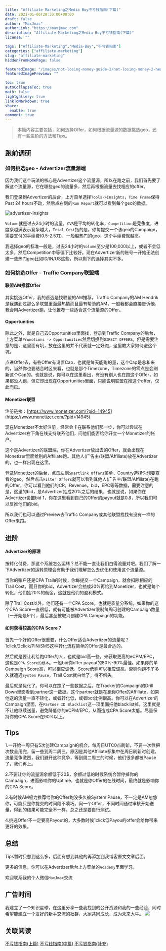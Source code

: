```yaml
---
title: "Affiliate Marketing之Media Buy不亏钱指南(下篇)"
date: 2021-01-06T20:30:00+08:00
draft: false
author: "MaxJmac"
authorLink: "https://maxjmac.com"
description: "Affiliate Marketing之Media Buy不亏钱指南(下篇)"
license: ""

tags: ["Affiliate-Marketing","Media-Buy","不亏钱指南"]
categories: ["affiliate-marketing"]
slug: "affiliate-marketing"
hiddenFromHomePage: false

featuredImage: "/images/not-losing-money-guide-2/not-losing-money-2-head.jpeg"
featuredImagePreview: ""

toc: true
autoCollapseToc: true
math: false
lightgallery: true
linkToMarkdown: true
share:
  enable: true
comment: true
---
```


> 本篇内容主要包括，如何选择Offer，如何根据流量源的数据挑选geo，还有一些进阶的方法和Tips。

## 跑前调研

### 如何挑选geo - Advertizer流量源端

因为我们这个玩法的核心是Advertizer这个流量源，所以在跑之前，我们首先要了解这个流量源，它在哪些geo的流量多，然后再根据流量去找相应的offer。

我们登录到Advertizer的后台，上方菜单选择`Tools->Insights`，`Time Frame`保持Past 24 hours不动，然后点右侧的`Run Report`就可以看到每个geo的数据。

![advertizer-insights](/images/not-losing-money-guide-2/advertizer-insights.png)

`Volume`就是过去24小时的流量，`CVR`是平均的转化率，`Competition`是竞争度，进度条越满表示竞争越大，`Trial Cost`指的是，你每提交一个该geo的Campaign，需要支付的手续费(0.5-2.5刀)，一般越热门的geo，这个手续费就越高。

我选择geo的标准一般是，过去24小时的`Volume`至少是100,000以上，或者不会低太多，然后Competition中等偏下比较好。现在Advertizer新的账号一开始无法创建一些热门geo比如ID/IN/US这些，所以剩下的选择其实不多。

### 如何挑选Offer - Traffic Company联盟端

#### 联盟AM推荐Offer

其实挑选Offer，我的首选是找联盟的AM推荐，Traffic Company的AM Hendrik是我遇到过那么多联盟里面最热情而且最有帮助的AM，一般我都会直接告诉他，我会用Advertizer跑，让他推荐一些适合这个流量源的Offer。

#### Opportunities

除此之外，就是自己去Opportunities里面找，登录到Traffic Company的后台，上方菜单`Promotions -> Opportunities`然后切换到`DIRECT OFFERS`。但是需要注意的是，这里面有坑，放在这里的并不代表就一定好跑，这里教大家如何避这个坑。

点进Offer去，有些Offer有设置Cap，也就是每天能跑的量，这个Cap是总和来的，当然你也要结合时区来看，也就是那个Timezone，Timezone的零点是会刷新这个Cap的。也就是说，你可以在这里看出，有没有别人也在跑这个Offer，如果都没人跑，但它却出现在Opportunities里面，只能说明联盟在推这个offer，仅此而已。

#### Monetizer联盟

注册链接：[https://www.monetizer.com/?pid=14945](https://www.monetizer.com/?pid=14945)

现在Monetizer不太好注册，经常会卡在联系他们那一步，你可以尝试在Advertizer右下角在线支持联系他们，问他们能否给你开立一个Monetizer的帐户。

这个是Advertizer的联盟端，你在Advertizer放出去的Offer，就会出现在Monetizer里面给别的Affiliate跑。其他人(广告主/联盟/Affiliate)放在Advertizer的，也一样出现在这里。

登录Monetizer的后台，点击左侧`Smartlink Offers`菜单，Country选择你想要查看的geo，然后点击`Filter Offers`就可以看到其他人(广告主/联盟/Affiliate)在跑的Offer，你可以看到他们的CR，Revenue，bid，EPC等等数据，需要注意的是，这里的bid，是Advertizer抽成20%之后的结果，也就是说，如果你在Advertizer设置bid 1，你在这里看到自己的Offer的payout就是0.8，所以我们可以反推他们的bid。

所以我们也可以通过Preview去Traffic Company或其他联盟找找有没有一样的Offer来跑。

## 进阶

#### Advertizer的原理

按转化付费，那这个系统怎么运转？总不能一直让我们白得流量对吧。我们了解一下Advertizer的运转原理会有助于我们理解怎么去优化和使用这个流量源。

当你的账户还是CPA Trail的时候，你每提交一个Campaign，就会扣除相应的Trail Cost，而且你的bid，Advertizer会抽成20%再给到Monetizer，也就是每个转化，他们抽20%的佣金，这就是他们的盈利模式。

除了Trail Cost以外，他们还有一个CPA Score，也就是质量分系统，如果你的这个CPA Score一直很低，就有可能被Advertizer限制每周可创建的Campaign数量（一开始是5个），最后甚至被取消创建CPA Campaign的功能。

#### 如何获得较高的CPA Score？

首先一个好的Offer很重要，什么Offer适合Advertizer的流量呢？1click/2click/PIN/SMS这种转化流程简单的Offer是最合适的。

然后就是要让利给跑Offer的人，也就是bid高一些，来获取更高的eCPM/EPC，这也是`CPA Score的根本`。一般bid你offer payout的80%-90%最佳。如果你的单Campaign Score高，可以相应调低，Score低则可以相应调高。否则你跑不了多久就遭遇`System Pause`，Trail Cost就白给了，得不偿失。

最后就是优化了。你可以在跑了一些数据之后，在Tracker的Campaign的Drill Down里面看到partner这一数据。这个partner就是在跑你Offer的Affiliate，如果他送的流量一直不转化，或者转化低，或者bot比例很高。你可以在Advertizer的Campaign里面，在`Partner ID Blacklist`这一项里面把他blacklist掉，这里就是不让他继续送量，避免降低你的eCPM/EPC，从而造成CPA Score太低。尽量保持你的CPA Score在90%以上。

## Tips

1.一开始一周只有5次创建Campaign的机会，每周日UTC0点刷新，不要一次性把次数全用完，留一些到周二周三。原因是其他Affiliate都集中在周日刷新时创建，流量竞争激烈，我们避开这种竞争，等到周二周三的时候，他们很多都被Pause了，我们再上。

2.不要让你的流量源余额低于20$，余额过低的时候系统会暂停掉你的Campaign，进而影响你的Uptime，也就是你Offer的在线时间，最终就是影响你的CPA Score。

3.有时候AM极力推荐给你的Offer跑没多久被System Pause，不一定是AM忽悠你，可能只是你提交的时间段不凑巧。同一个Offer，不同时间通过审核开始送量，得到的结果可能完全不一样。总之还是要自行测试。

4.挑选Offer不一定要高Payout的，大多数时候1click低Payou的offer会给你带来更好的效果。

## 总结

Tips暂时只想到这么多，后面有想到其他的再添加到我博客原文文章后面。

更多的信息，你可以在Advertizer后台上方菜单的`Academy`里面学习。

欢迎联系我的个人微信`MaxJmac`交流

## 广告时间
我建立了一个知识星球，在这里分享一些我找到的公开资源和我的一些经验，同时希望能建立一个友好的新手交流的社群，大家共同成长，成为未来大牛。
![](/images/contact.jpg)

## 关联阅读

[不亏钱指南(上篇)](https://maxjmac.com/affiliate-marketing/not-losing-money-guide-0/)
[不亏钱指南(中篇)](https://maxjmac.com/affiliate-marketing/not-losing-money-guide-1/)
[不亏钱指南(补充)](https://maxjmac.com/affiliate-marketing/not-losing-money-guide-3/)